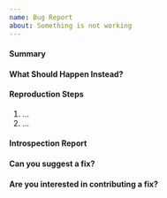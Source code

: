 ```yaml
---
name: Bug Report
about: Something is not working
---
```


<!--
   Thank you for submitting an issue. Please fill in the template below
   information about the bug you encountered.
-->

#### Summary
<!-- Please explain the bug in a few short sentences -->

#### What Should Happen Instead?
<!-- Please explain what the expected behavior is -->

#### Reproduction Steps
<!-- Are you able to consistently reproduce the issue? Please add a list of steps that lead to the bug. -->

1. ...
2. ...

#### Introspection Report
<!-- Please run `microk8s inspect` and attach the generated tarball. -->

#### Can you suggest a fix?
<!-- (This section is optional). How do you propose that the issue be fixed? -->

#### Are you interested in contributing a fix?
<!-- yes/no, or @mention maintainers. Community contributions are welcome. -->

<!-- Thank you for making MicroK8s better -->
